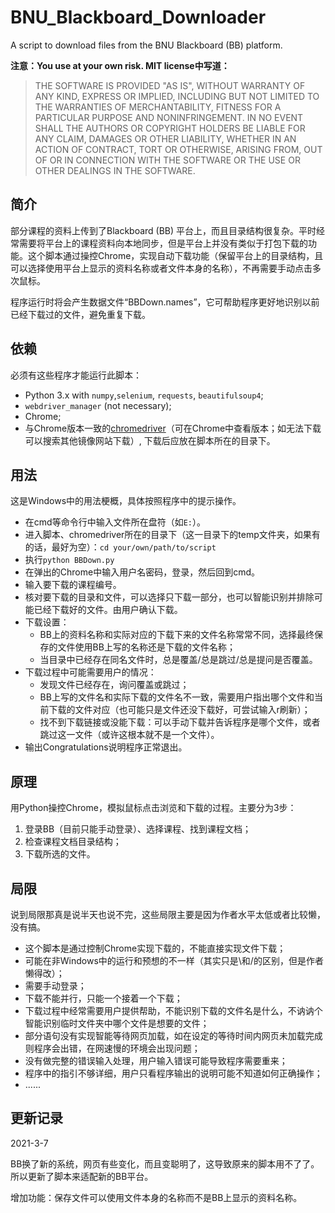 # BNU_Blackboard_Downloader
 A script to download files from the BNU Blackboard (BB) platform.

**注意：You use at your own risk. MIT license中写道：**

> THE SOFTWARE IS PROVIDED "AS IS", WITHOUT WARRANTY OF ANY KIND, EXPRESS OR IMPLIED, INCLUDING BUT NOT LIMITED TO THE WARRANTIES OF MERCHANTABILITY, FITNESS FOR A PARTICULAR PURPOSE AND NONINFRINGEMENT. IN NO EVENT SHALL THE AUTHORS OR COPYRIGHT HOLDERS BE LIABLE FOR ANY CLAIM, DAMAGES OR OTHER LIABILITY, WHETHER IN AN ACTION OF CONTRACT, TORT OR OTHERWISE, ARISING FROM, OUT OF OR IN CONNECTION WITH THE SOFTWARE OR THE USE OR OTHER DEALINGS IN THE SOFTWARE.

## 简介

部分课程的资料上传到了Blackboard (BB) 平台上，而且目录结构很复杂。平时经常需要将平台上的课程资料向本地同步，但是平台上并没有类似于打包下载的功能。这个脚本通过操控Chrome，实现自动下载功能（保留平台上的目录结构，且可以选择使用平台上显示的资料名称或者文件本身的名称），不再需要手动点击多次鼠标。

程序运行时将会产生数据文件“BBDown.names”，它可帮助程序更好地识别以前已经下载过的文件，避免重复下载。

## 依赖

必须有这些程序才能运行此脚本：

- Python 3.x with `numpy`,`selenium`, `requests`, `beautifulsoup4`;
- `webdriver_manager` (not necessary);
- Chrome;
- 与Chrome版本一致的[chromedriver](http://chromedriver.chromium.org/downloads)（可在Chrome中查看版本；如无法下载可以搜索其他镜像网站下载）, 下载后应放在脚本所在的目录下。

## 用法

这是Windows中的用法梗概，具体按照程序中的提示操作。

- 在cmd等命令行中输入文件所在盘符（如`E:`）。
- 进入脚本、chromedriver所在的目录下（这一目录下的temp文件夹，如果有的话，最好为空）：`cd your/own/path/to/script`
- 执行`python BBDown.py`
- 在弹出的Chrome中输入用户名密码，登录，然后回到cmd。
- 输入要下载的课程编号。
- 核对要下载的目录和文件，可以选择只下载一部分，也可以智能识别并排除可能已经下载好的文件。由用户确认下载。
- 下载设置：
  - BB上的资料名称和实际对应的下载下来的文件名称常常不同，选择最终保存的文件使用BB上写的名称还是下载的文件名称；
  - 当目录中已经存在同名文件时，总是覆盖/总是跳过/总是提问是否覆盖。
- 下载过程中可能需要用户的情况：
  - 发现文件已经存在，询问覆盖或跳过；
  - BB上写的文件名和实际下载的文件名不一致，需要用户指出哪个文件和当前下载的文件对应（也可能只是文件还没下载好，可尝试输入r刷新）；
  - 找不到下载链接或没能下载：可以手动下载并告诉程序是哪个文件，或者跳过这一文件（或许这根本就不是一个文件）。
- 输出Congratulations说明程序正常退出。

## 原理

用Python操控Chrome，模拟鼠标点击浏览和下载的过程。主要分为3步：

1. 登录BB（目前只能手动登录）、选择课程、找到课程文档；
2. 检查课程文档目录结构；
3. 下载所选的文件。

## 局限

说到局限那真是说半天也说不完，这些局限主要是因为作者水平太低或者比较懒，没有搞。

- 这个脚本是通过控制Chrome实现下载的，不能直接实现文件下载；
- 可能在非Windows中的运行和预想的不一样（其实只是\和/的区别，但是作者懒得改）；
- 需要手动登录；
- 下载不能并行，只能一个接着一个下载；
- 下载过程中经常需要用户提供帮助，不能识别下载的文件名是什么，不讷讷个智能识别临时文件夹中哪个文件是想要的文件；
- 部分语句没有实现智能等待网页加载，如在设定的等待时间内网页未加载完成则程序会出错，在网速慢的环境会出现问题；
- 没有做完整的错误输入处理，用户输入错误可能导致程序需要重来；
- 程序中的指引不够详细，用户只看程序输出的说明可能不知道如何正确操作；
- ......

## 更新记录

2021-3-7

BB换了新的系统，网页有些变化，而且变聪明了，这导致原来的脚本用不了了。所以更新了脚本来适配新的BB平台。

增加功能：保存文件可以使用文件本身的名称而不是BB上显示的资料名称。